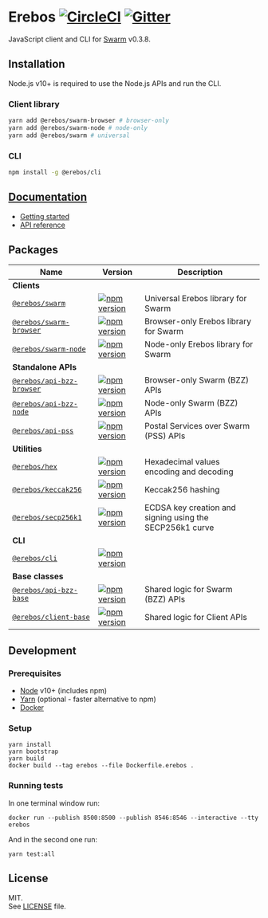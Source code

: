 # Erebos [![CircleCI](https://img.shields.io/circleci/project/github/MainframeHQ/erebos.svg)](https://circleci.com/gh/MainframeHQ/erebos) [![Gitter](https://badges.gitter.im/MainframeHQ/erebos.svg)](https://gitter.im/MainframeHQ/erebos)

JavaScript client and CLI for [Swarm](https://swarm-guide.readthedocs.io/en/latest/index.html) v0.3.8.

## Installation

Node.js v10+ is required to use the Node.js APIs and run the CLI.

### Client library

```sh
yarn add @erebos/swarm-browser # browser-only
yarn add @erebos/swarm-node # node-only
yarn add @erebos/swarm # universal
```

### CLI

```sh
npm install -g @erebos/cli
```

## [Documentation](https://erebos.js.org)

- [Getting started](https://erebos.js.org/docs/getting-started)
- [API reference](https://erebos.js.org/docs/swarm-client)

## Packages

| Name | Version | Description |
| ---- | ------- | ----------- |
| **Clients**
| [`@erebos/swarm`](/packages/swarm) | [![npm version](https://img.shields.io/npm/v/@erebos/swarm.svg)](https://www.npmjs.com/package/@erebos/swarm) | Universal Erebos library for Swarm
| [`@erebos/swarm-browser`](/packages/swarm-browser) | [![npm version](https://img.shields.io/npm/v/@erebos/swarm-browser.svg)](https://www.npmjs.com/package/@erebos/swarm-browser) | Browser-only Erebos library for Swarm
| [`@erebos/swarm-node`](/packages/swarm-node) | [![npm version](https://img.shields.io/npm/v/@erebos/swarm-node.svg)](https://www.npmjs.com/package/@erebos/swarm-node) | Node-only Erebos library for Swarm
| **Standalone APIs**
| [`@erebos/api-bzz-browser`](/packages/api-bzz-browser) | [![npm version](https://img.shields.io/npm/v/@erebos/api-bzz-browser.svg)](https://www.npmjs.com/package/@erebos/api-bzz-browser) | Browser-only Swarm (BZZ) APIs
| [`@erebos/api-bzz-node`](/packages/api-bzz-node) | [![npm version](https://img.shields.io/npm/v/@erebos/api-bzz-node.svg)](https://www.npmjs.com/package/@erebos/api-bzz-node) | Node-only Swarm (BZZ) APIs
| [`@erebos/api-pss`](/packages/api-pss) | [![npm version](https://img.shields.io/npm/v/@erebos/api-pss.svg)](https://www.npmjs.com/package/@erebos/api-pss) | Postal Services over Swarm (PSS) APIs
| **Utilities**
| [`@erebos/hex`](/packages/hex) | [![npm version](https://img.shields.io/npm/v/@erebos/hex.svg)](https://www.npmjs.com/package/@erebos/hex) | Hexadecimal values encoding and decoding
| [`@erebos/keccak256`](/packages/keccak256) | [![npm version](https://img.shields.io/npm/v/@erebos/keccak256.svg)](https://www.npmjs.com/package/@erebos/keccak256) | Keccak256 hashing
| [`@erebos/secp256k1`](/packages/secp256k1) | [![npm version](https://img.shields.io/npm/v/@erebos/secp256k1.svg)](https://www.npmjs.com/package/@erebos/secp256k1) | ECDSA key creation and signing using the SECP256k1 curve
| **CLI**
| [`@erebos/cli`](/packages/cli) | [![npm version](https://img.shields.io/npm/v/@erebos/cli.svg)](https://www.npmjs.com/package/@erebos/cli) |
| **Base classes**
| [`@erebos/api-bzz-base`](/packages/api-bzz-base) | [![npm version](https://img.shields.io/npm/v/@erebos/api-bzz-base.svg)](https://www.npmjs.com/package/@erebos/api-bzz-base) | Shared logic for Swarm (BZZ) APIs
| [`@erebos/client-base`](/packages/client-base) | [![npm version](https://img.shields.io/npm/v/@erebos/client-base.svg)](https://www.npmjs.com/package/@erebos/client-base) | Shared logic for Client APIs

## Development

### Prerequisites

- [Node](https://nodejs.org/en/) v10+ (includes npm)
- [Yarn](https://yarnpkg.com/lang/en/) (optional - faster alternative to npm)
- [Docker](https://www.docker.com/community-edition)

### Setup

```
yarn install
yarn bootstrap
yarn build
docker build --tag erebos --file Dockerfile.erebos .
```

### Running tests

In one terminal window run:

```
docker run --publish 8500:8500 --publish 8546:8546 --interactive --tty erebos
```

And in the second one run:

```
yarn test:all
```

## License

MIT.\
See [LICENSE](LICENSE) file.
